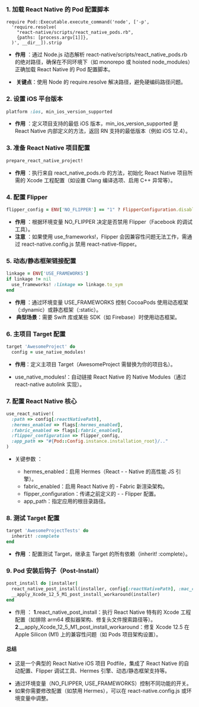 ### 1. 加载 React Native 的 Pod 配置脚本

```pod
require Pod::Executable.execute_command('node', ['-p',
  'require.resolve(
    "react-native/scripts/react_native_pods.rb",
    {paths: [process.argv[1]]},
  )', __dir__]).strip
```

- **作用** ​​：通过 Node.js 动态解析 react-native/scripts/react_native_pods.rb 的绝对路径，确保在不同环境下（如 monorepo 或 hoisted node_modules）正确加载 React Native 的 Pod 配置脚本。

* **​​ 关键点**​​：使用 Node 的 require.resolve 解决路径，避免硬编码路径问题。

### 2. 设置 iOS 平台版本

```ruby
platform :ios, min_ios_version_supported
```

- **作用** ​​：定义项目支持的最低 iOS 版本，min_ios_version_supported 是 React Native 内部定义的方法，返回 RN 支持的最低版本（例如 iOS 12.4）。

### 3. 准备 React Native 项目配置

```ruby
prepare_react_native_project!
```

- **作用** ​​：执行来自 react_native_pods.rb 的方法，初始化 React Native 项目所需的 Xcode 工程配置（如设置 Clang 编译选项、启用 C++ 异常等）。

### 4. 配置 Flipper

```ruby
flipper_config = ENV['NO_FLIPPER'] == "1" ? FlipperConfiguration.disabled : FlipperConfiguration.enabled
```

- **作用** ​​：根据环境变量 NO_FLIPPER 决定是否禁用 Flipper（Facebook 的调试工具）。
- **注意** ​​：如果使用 use_frameworks!，Flipper 会因兼容性问题无法工作，需通过 react-native.config.js 禁用 react-native-flipper。

### 5. 动态/静态框架链接配置

```ruby
linkage = ENV['USE_FRAMEWORKS']
if linkage != nil
  use_frameworks! :linkage => linkage.to_sym
end
```

- **作用 ​**​：通过环境变量 USE_FRAMEWORKS 控制 CocoaPods 使用动态框架（:dynamic）或静态框架（:static）。
- **​ 典型场景**​​：需要 Swift 库或某些 SDK（如 Firebase）时使用动态框架。

### 6. 主项目 Target 配置

```ruby
​target 'AwesomeProject' do
  config = use_native_modules!
```

- **作用**​​：定义主项目 Target（AwesomeProject 需替换为你的项目名）。

* use_native_modules!：自动链接 React Native 的 Native Modules（通过 react-native autolink 实现）。

### 7. 配置 React Native 核心

```ruby
use_react_native!(
  :path => config[:reactNativePath],
  :hermes_enabled => flags[:hermes_enabled],
  :fabric_enabled => flags[:fabric_enabled],
  :flipper_configuration => flipper_config,
  :app_path => "#{Pod::Config.instance.installation_root}/.."
)
```

- 关键参数 ​​：

  - hermes_enabled：启用 Hermes（React - - Native 的高性能 JS 引擎）。
  - fabric_enabled：启用 React Native 的 - Fabric 新渲染架构。
  - flipper_configuration：传递之前定义的 - - Flipper 配置。
  - app_path：指定应用的根目录路径。

### 8. 测试 Target 配置

```ruby
target 'AwesomeProjectTests' do
  inherit! :complete
end
```

- **作用** ​​：配置测试 Target，继承主 Target 的所有依赖（inherit! :complete）。

### 9. Pod 安装后钩子（Post-Install）

```ruby
post_install do |installer|
  react_native_post_install(installer, config[:reactNativePath], :mac_catalyst_enabled => false)
  __apply_Xcode_12_5_M1_post_install_workaround(installer)
end
```

- 作用 ​​：
  **1**.react_native_post_install：执行 React Native 特有的 Xcode 工程配置（如排除 arm64 模拟器架构、修复头文件搜索路径等）。
  **2**.\_\_apply_Xcode_12_5_M1_post_install_workaround：修复 Xcode 12.5 在 Apple Silicon (M1) 上的兼容性问题（如 Pods 项目架构设置）。

#### 总结

- 这是一个典型的 React Native iOS 项目 Podfile，集成了 React Native 的自动配置、Flipper 调试工具、Hermes 引擎、动态/静态框架支持等。

* 通过环境变量（NO_FLIPPER, USE_FRAMEWORKS）控制不同功能的开关。
* 如果你需要修改配置（如禁用 Hermes），可以在 react-native.config.js 或环境变量中调整。
